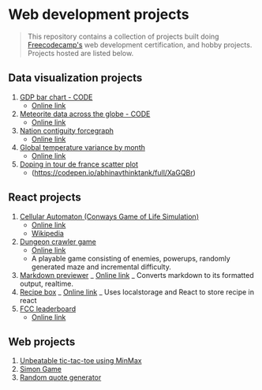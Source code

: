 # Web development projects

> This repository contains a collection of projects built doing [Freecodecamp's](https://www.freecodecamp.org/) web development certification, and hobby projects. Projects hosted are listed below.

## Data visualization projects

1. [GDP bar chart - CODE](./data-visualization/D3-projects/GDP-bar-chart/)
   - [Online link](https://codepen.io/abhinavthinktank/full/brzZLW)
2. [Meteorite data across the globe - CODE](./data-visualization/D3-projects/map-data-across-globe/)
   - [Online link](https://codepen.io/abhinavthinktank/full/EQQdgM)
3. [Nation contiguity forcegraph](./data-visualization/D3-projects/nation-contiguity-forcegraph/)
   - [Online link](https://codepen.io/abhinavthinktank/full/QQagQb)
4. [Global temperature variance by month](./data-visualization/D3-projects/Surface-temp-heatmap/)
   - [Online link](https://codepen.io/abhinavthinktank/full/JroaRb)
5. [Doping in tour de france scatter plot](./data-visualization/D3-projects/Tour-de-France-Scatterplot/)
   - (https://codepen.io/abhinavthinktank/full/XaGQBr)

## React projects

1. [Cellular Automaton (Conways Game of Life Simulation)](./React-projects/game-of-life/)
   - [Online link](https://codepen.io/abhinavthinktank/pen/wqEPPN)
   - [Wikipedia](https://en.wikipedia.org/wiki/Conway%27s_Game_of_Life)
2. [Dungeon crawler game](./React-projects/react-dungeon-crawler/)
   - [Online link](https://react-dungeon-master.herokuapp.com/)
   * A playable game consisting of enemies, powerups, randomly generated maze and incremental difficulty.
3. [Markdown previewer](./React-projects/markdown-previewer/)
   _ [Online link](https://codepen.io/abhinavthinktank/full/xLGjba)
   _ Converts markdown to its formatted output, realtime.
4. [Recipe box](./React-projects/react-recipe-box/)
   _ [Online link](https://codepen.io/abhinavthinktank/full/mMOjJb)
   _ Uses localstorage and React to store recipe in react
5. [FCC leaderboard](./React-projects/fcc-leaderboard/)
   - [Online link](https://codepen.io/abhinavthinktank/full/eEJyre)

## Web projects

1. [Unbeatable tic-tac-toe using MinMax](./front-end/TicTacToe/)
2. [Simon Game](./front-end/Simon-Game/)
3. [Random quote generator](./front-end/Random%20quote%20generator/)
